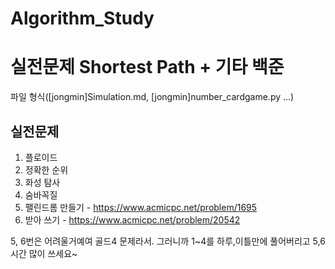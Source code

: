 # Algorithm_Study
# 실전문제 Shortest Path + 기타 백준
파일 형식([jongmin]Simulation.md, [jongmin]number_cardgame.py ...)

## 실전문제
1) 플로이드
2) 정확한 순위
3) 화성 탐사
4) 숨바꼭질
5) 팰린드롬 만들기 - https://www.acmicpc.net/problem/1695
6) 받아 쓰기 - https://www.acmicpc.net/problem/20542

5, 6번은 어려울거예여 골드4 문제라서.
그러니까 1~4를 하루,이틀만에 풀어버리고 5,6 시간 많이 쓰세요~
